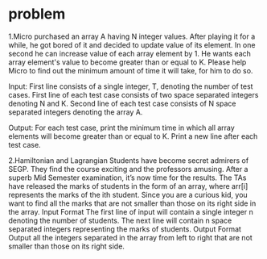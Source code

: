 # problem
1.Micro purchased an array A having N integer values. After playing it for a while, he got bored of it and decided to update value of its element. In one second he can increase value of each array element by 1. He wants each array element's value to become greater than or equal to K. Please help Micro to find out the minimum amount of time it will take, for him to do so.

Input: 
First line consists of a single integer, T, denoting the number of test cases. 
First line of each test case consists of two space separated integers denoting N and K. 
Second line of each test case consists of N space separated integers denoting the array A.

Output:
For each test case, print the minimum time in which all array elements will become greater than or equal to K. Print a new line after each test case.


2.Hamiltonian and Lagrangian
Students have become secret admirers of SEGP. They find the course exciting and the
professors amusing. After a superb Mid Semester examination, it’s now time for the
results. The TAs have released the marks of students in the form of an array, where arr[i]
represents the marks of the ith student.
Since you are a curious kid, you want to find all the marks that are not smaller than those
on its right side in the array.
Input Format
The first line of input will contain a single integer n denoting the number of students.
The next line will contain n space separated integers representing the marks of students.
Output Format
Output all the integers separated in the array from left to right that are not smaller than
those on its right side.
